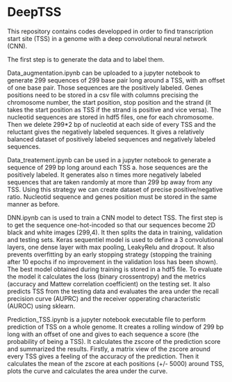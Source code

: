 # DeepTSS


This repository contains codes developped in order to find transcription start site (TSS) in a genome with a deep convolutional neural network (CNN).

The first step is to generate the data and to label them. 

Data_augmentation.ipynb can be uploaded to a jupyter notebook to generate 299 sequences of 299 base pair long around a TSS, with an offset of one base pair. Those sequences are the positively labeled. Genes positions need to be stored in a csv file with columns precising the chromosome number, the start position, stop position and the strand (it takes the start position as TSS if the strand is positive and vice versa). The nucleotid sequences are stored in hdf5 files, one for each chromosome. Then we delete 299*2 bp of nucleotid at each side of every TSS and the reluctant gives the negatively labeled sequences. It gives a relatively balanced dataset of positively labeled sequences and negatively labeled sequences.

Data_treatement.ipynb can be used in a jupyter notebook to generate a sequence of 299 bp long around each TSS a. hose sequences are the positively labeled. It generates also n times more negatively labeled sequences that are taken randomly at more than 299 bp away from any TSS. Using this strategy we can create dataset of precise positive/negative ratio. Nucleotid sequence and genes position must be stored in the same manner as before.

DNN.ipynb can is used to train a CNN model to detect TSS. The first step is to get the sequence one-hot-incoded so that our sequences become 2D black and white images (299,4). It then splits the data in training, validation and testing sets. Keras sequentiel model is used to define a 3 convolutional layers, one dense layer with max pooling, LeakyRelu and dropout. It also prevents overfitting by an early stopping strategy (stopping the training after 10 epochs if no improvement in the validation loss has been shown). The best model obtained during training is stored in a hdf5 file. To evaluate the model it calculates the loss (binary crossentropy) and the metrics (accuracy and Mattew correlation coefficient) on the testing set. It also predicts TSS from the testing data and evaluates the area under the recall precision curve (AUPRC) and the receiver opperating characteristic (AUROC) using sklearn.

Prediction_TSS.ipynb is a jupyter notebook executable file to perform prediction of TSS on a whole genome. It creates a rolling window of 299 bp long with an offset of one and gives to each sequence a score (the probability of being a TSS). It calculates the zscore of the prediction score and summarized the results. Firstly, a matrix view of the zscore around every TSS gives a feeling of the accuracy of the prediction. Then it calculates the mean of the zscore at each positions (+/- 5000) around TSS, plots the curve and calculates the area under the curve.

